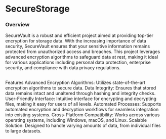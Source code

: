 # SecureStorage

### Overview
<div class="justify">
SecureVault is a robust and efficient project aimed at providing top-tier encryption for storage data. With the increasing importance of data security, SecureVault ensures that your sensitive information remains protected from unauthorized access and breaches. This project leverages advanced encryption algorithms to safeguard data at rest, making it ideal for various applications including personal data protection, enterprise security, and compliance with data privacy regulations.
</div>

## 


Features
Advanced Encryption Algorithms: Utilizes state-of-the-art encryption algorithms to secure data.
Data Integrity: Ensures that stored data remains intact and unaltered through hashing and integrity checks.
User-Friendly Interface: Intuitive interface for encrypting and decrypting files, making it easy for users of all levels.
Automated Processes: Supports automated encryption and decryption workflows for seamless integration into existing systems.
Cross-Platform Compatibility: Works across various operating systems, including Windows, macOS, and Linux.
Scalable Solution: Designed to handle varying amounts of data, from individual files to large datasets.
